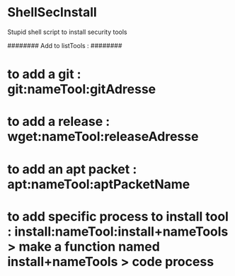 # ShellSecInstall
Stupid shell script to install security tools 

######## Add to listTools : ########
# to add a git : git:nameTool:gitAdresse
# to add a release : wget:nameTool:releaseAdresse
# to add an apt packet : apt:nameTool:aptPacketName
# to add specific process to install tool : install:nameTool:install+nameTools > make a function named install+nameTools > code process

